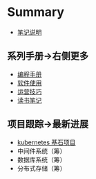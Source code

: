 # Summary

* [笔记说明](README.md)

## 系列手册->右侧更多

* [编程手册](https://www.lijiaocn.com/prog/)
* [软件使用](https://www.lijiaocn.com/soft/)
* [运营技巧](https://www.lijiaocn.com/oper/)
* [读书笔记](https://www.lijiaocn.com/book/)

## 项目跟踪->最新进展

* [kubernetes 基石项目](./trace/k8s.md)
* 中间件系统（筹）
* 数据库系统（筹）
* 分布式存储（筹）
